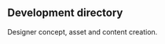 Development directory
---------------------

Designer concept, asset and content creation.









